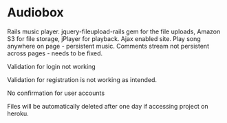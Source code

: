 Audiobox
===============================

Rails music player. jquery-fileupload-rails gem for the file uploads, Amazon S3 for file storage, jPlayer for playback. Ajax enabled site. Play song anywhere on page - persistent music. Comments stream not persistent across pages - needs to be fixed.

Validation for login not working

Validation for registration is not working as intended.

No confirmation for user accounts

Files will be automatically deleted after one day if accessing project on heroku.

